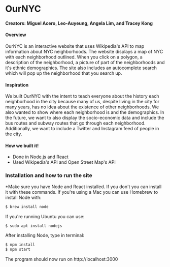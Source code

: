 # OurNYC
#### Creators: Miguel Acero, Leo-Auyeung, Angela Lim, and Tracey Kong


#### Overview
OurNYC is an interactive website that uses Wikipedia's API to map information about NYC neighborhoods. The website displays a map of NYC with each neighborhood outlined. When you click on a polygon, a description of the neighborhood, a picture of part of the neighborhoods and it's ethnic demographics. The site also includes an autocomplete search which will pop up the neighborhood that you search up.

#### Inspiration
We built OurNYC with the intent to teach everyone about the history each neighborhood in the city because many of us, despite living in the city for many years, has no idea about the existence of other neighborhoods. We also wanted to show where each neighborhood is and the demographics.
In the future, we want to also display the socio-economic data and include the bus routes and subway routes that go through each neighborhood. Additionally, we want to include a Twitter and Instagram feed of people in the city.


#### How we built it!

  - Done in Node.js and React
  - Used Wikipedia's API and Open Street Map's API


### Installation and how to run the site
  *Make sure you have Node and React installed. If you don't you can install it with these commands.
  If you're using a Mac you can use Homebrew to install Node with:

  ```sh
  $ brew install node
  ```
  If you're running Ubuntu you can use:
  ```sh
  $ sudo apt install nodejs
  ```

  After installing Node, type in terminal:

  ```sh
  $ npm install
  $ npm start
  ```
  The program should now run on http://localhost:3000
